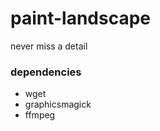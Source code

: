 paint-landscape
===============

never miss a detail

### dependencies

- wget 
- graphicsmagick
- ffmpeg
